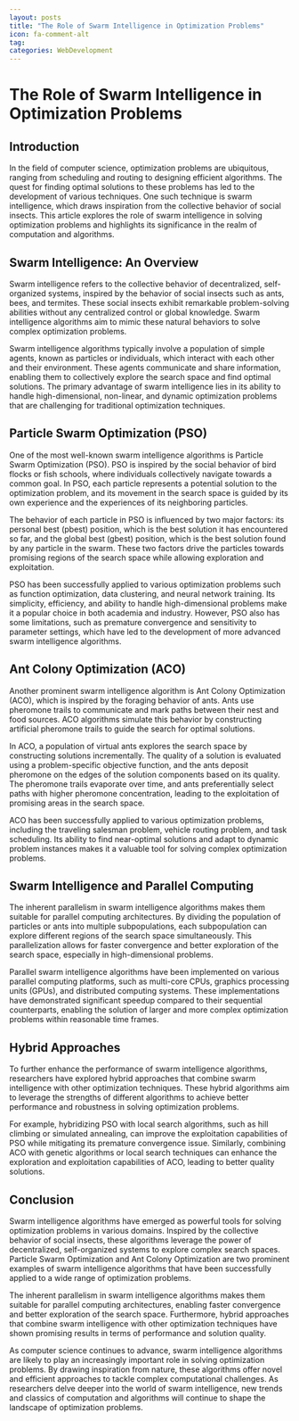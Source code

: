 ```yaml
---
layout: posts
title: "The Role of Swarm Intelligence in Optimization Problems"
icon: fa-comment-alt
tag:      
categories: WebDevelopment
---
```



# The Role of Swarm Intelligence in Optimization Problems

## Introduction

In the field of computer science, optimization problems are ubiquitous, ranging from scheduling and routing to designing efficient algorithms. The quest for finding optimal solutions to these problems has led to the development of various techniques. One such technique is swarm intelligence, which draws inspiration from the collective behavior of social insects. This article explores the role of swarm intelligence in solving optimization problems and highlights its significance in the realm of computation and algorithms.

## Swarm Intelligence: An Overview

Swarm intelligence refers to the collective behavior of decentralized, self-organized systems, inspired by the behavior of social insects such as ants, bees, and termites. These social insects exhibit remarkable problem-solving abilities without any centralized control or global knowledge. Swarm intelligence algorithms aim to mimic these natural behaviors to solve complex optimization problems.

Swarm intelligence algorithms typically involve a population of simple agents, known as particles or individuals, which interact with each other and their environment. These agents communicate and share information, enabling them to collectively explore the search space and find optimal solutions. The primary advantage of swarm intelligence lies in its ability to handle high-dimensional, non-linear, and dynamic optimization problems that are challenging for traditional optimization techniques.

## Particle Swarm Optimization (PSO)

One of the most well-known swarm intelligence algorithms is Particle Swarm Optimization (PSO). PSO is inspired by the social behavior of bird flocks or fish schools, where individuals collectively navigate towards a common goal. In PSO, each particle represents a potential solution to the optimization problem, and its movement in the search space is guided by its own experience and the experiences of its neighboring particles.

The behavior of each particle in PSO is influenced by two major factors: its personal best (pbest) position, which is the best solution it has encountered so far, and the global best (gbest) position, which is the best solution found by any particle in the swarm. These two factors drive the particles towards promising regions of the search space while allowing exploration and exploitation.

PSO has been successfully applied to various optimization problems such as function optimization, data clustering, and neural network training. Its simplicity, efficiency, and ability to handle high-dimensional problems make it a popular choice in both academia and industry. However, PSO also has some limitations, such as premature convergence and sensitivity to parameter settings, which have led to the development of more advanced swarm intelligence algorithms.

## Ant Colony Optimization (ACO)

Another prominent swarm intelligence algorithm is Ant Colony Optimization (ACO), which is inspired by the foraging behavior of ants. Ants use pheromone trails to communicate and mark paths between their nest and food sources. ACO algorithms simulate this behavior by constructing artificial pheromone trails to guide the search for optimal solutions.

In ACO, a population of virtual ants explores the search space by constructing solutions incrementally. The quality of a solution is evaluated using a problem-specific objective function, and the ants deposit pheromone on the edges of the solution components based on its quality. The pheromone trails evaporate over time, and ants preferentially select paths with higher pheromone concentration, leading to the exploitation of promising areas in the search space.

ACO has been successfully applied to various optimization problems, including the traveling salesman problem, vehicle routing problem, and task scheduling. Its ability to find near-optimal solutions and adapt to dynamic problem instances makes it a valuable tool for solving complex optimization problems.

## Swarm Intelligence and Parallel Computing

The inherent parallelism in swarm intelligence algorithms makes them suitable for parallel computing architectures. By dividing the population of particles or ants into multiple subpopulations, each subpopulation can explore different regions of the search space simultaneously. This parallelization allows for faster convergence and better exploration of the search space, especially in high-dimensional problems.

Parallel swarm intelligence algorithms have been implemented on various parallel computing platforms, such as multi-core CPUs, graphics processing units (GPUs), and distributed computing systems. These implementations have demonstrated significant speedup compared to their sequential counterparts, enabling the solution of larger and more complex optimization problems within reasonable time frames.

## Hybrid Approaches

To further enhance the performance of swarm intelligence algorithms, researchers have explored hybrid approaches that combine swarm intelligence with other optimization techniques. These hybrid algorithms aim to leverage the strengths of different algorithms to achieve better performance and robustness in solving optimization problems.

For example, hybridizing PSO with local search algorithms, such as hill climbing or simulated annealing, can improve the exploitation capabilities of PSO while mitigating its premature convergence issue. Similarly, combining ACO with genetic algorithms or local search techniques can enhance the exploration and exploitation capabilities of ACO, leading to better quality solutions.

## Conclusion

Swarm intelligence algorithms have emerged as powerful tools for solving optimization problems in various domains. Inspired by the collective behavior of social insects, these algorithms leverage the power of decentralized, self-organized systems to explore complex search spaces. Particle Swarm Optimization and Ant Colony Optimization are two prominent examples of swarm intelligence algorithms that have been successfully applied to a wide range of optimization problems.

The inherent parallelism in swarm intelligence algorithms makes them suitable for parallel computing architectures, enabling faster convergence and better exploration of the search space. Furthermore, hybrid approaches that combine swarm intelligence with other optimization techniques have shown promising results in terms of performance and solution quality.

As computer science continues to advance, swarm intelligence algorithms are likely to play an increasingly important role in solving optimization problems. By drawing inspiration from nature, these algorithms offer novel and efficient approaches to tackle complex computational challenges. As researchers delve deeper into the world of swarm intelligence, new trends and classics of computation and algorithms will continue to shape the landscape of optimization problems.